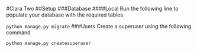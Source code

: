 #Clara Two
##Setup
###Database
####Local
Run the following line to populate your database
with the required tables

`python manage.py migrate`
###Users
Create a superuser using the following command

`python manage.py createsuperuser`
